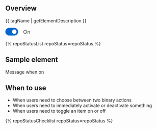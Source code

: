 ## Overview

{{ tagName | getElementDescription }}

<uxdot-example width-adjustment="78px">
  <img src="./switch-overview.svg"
        alt="example of switch that's on"
        width="78"
        height="24">
</uxdot-example>

{% repoStatusList repoStatus=repoStatus %}

## Sample element

<rh-switch id="sample-switch" aria-describedby="sample-message" accessible-label="Sample switch" checked>
  <div id="sample-message">
    <span data-state="on">Message when on</span>
    <span data-state="off" hidden>Message when off</span>
  </div>
</rh-switch>


## When to use

- When users need to choose between two binary actions
- When users need to immediately activate or deactivate something
- When users need to toggle an item on or off


{% repoStatusChecklist repoStatus=repoStatus %}
